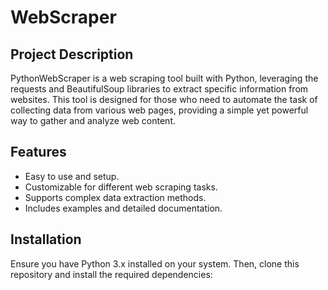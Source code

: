 # WebScraper

## Project Description

PythonWebScraper is a web scraping tool built with Python, leveraging the requests and BeautifulSoup libraries to extract specific information from websites. This tool is designed for those who need to automate the task of collecting data from various web pages, providing a simple yet powerful way to gather and analyze web content.

## Features

- Easy to use and setup.
- Customizable for different web scraping tasks.
- Supports complex data extraction methods.
- Includes examples and detailed documentation.

## Installation

Ensure you have Python 3.x installed on your system. Then, clone this repository and install the required dependencies:

